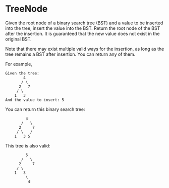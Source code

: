 # TreeNode
Given the root node of a binary search tree (BST) and a value to be inserted into the tree, insert the value into the BST. Return the root node of the BST after the insertion. It is guaranteed that the new value does not exist in the original BST.

Note that there may exist multiple valid ways for the insertion, as long as the tree remains a BST after insertion. You can return any of them.

For example, 
```text
Given the tree:
        4
       / \
      2   7
     / \
    1   3
And the value to insert: 5
```

You can return this binary search tree:
```text
         4
       /   \
      2     7
     / \   /
    1   3 5
```

This tree is also valid:
```text
         5
       /   \
      2     7
     / \   
    1   3
         \
          4
```
